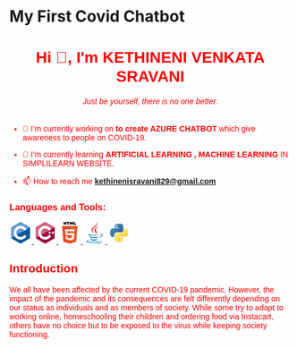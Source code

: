 #  My First Covid Chatbot
<h1 align="center"> <font face = "arial" color = "red" />Hi 👋, I'm KETHINENI VENKATA SRAVANI</h1>
<h6 align="center"> Just be yourself, there is no one better.</h3>

- 🔭 I’m currently working on **to create AZURE CHATBOT** which give awareness to people on COVID-19.

- 🌱 I’m currently learning **ARTIFICIAL LEARNING , MACHINE LEARNING** IN SIMPLILEARN WEBSITE.

- 📫 How to reach me **kethinenisravani829@gmail.com**


<h3 align="left">Languages and Tools:</h3>
<p align="left"> <a href="https://www.cprogramming.com/" target="_blank" rel="noreferrer"> <img src="https://raw.githubusercontent.com/devicons/devicon/master/icons/c/c-original.svg" alt="c" width="40" height="40"/> </a> <a href="https://www.w3schools.com/cpp/" target="_blank" rel="noreferrer"> <img src="https://raw.githubusercontent.com/devicons/devicon/master/icons/cplusplus/cplusplus-original.svg" alt="cplusplus" width="40" height="40"/> </a> <a href="https://www.w3.org/html/" target="_blank" rel="noreferrer"> <img src="https://raw.githubusercontent.com/devicons/devicon/master/icons/html5/html5-original-wordmark.svg" alt="html5" width="40" height="40"/> </a> <a href="https://www.java.com" target="_blank" rel="noreferrer"> <img src="https://raw.githubusercontent.com/devicons/devicon/master/icons/java/java-original.svg" alt="java" width="40" height="40"/> </a> <a href="https://www.python.org" target="_blank" rel="noreferrer"> <img src="https://raw.githubusercontent.com/devicons/devicon/master/icons/python/python-original.svg" alt="python" width="40" height="40"/> </a> </p>
<h2>Introduction</h2>
<p>We all have been affected by the current COVID-19 pandemic. However, the impact of the pandemic and its consequences are felt differently depending on our status as individuals and as members of society. While some try to adapt to working online, homeschooling their children and ordering food via Instacart, others have no choice but to be exposed to the virus while keeping society functioning.</p
  > 
